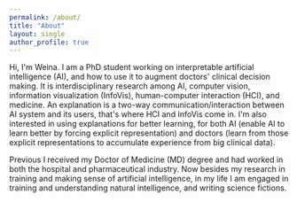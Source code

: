 ```yaml
---
permalink: /about/
title: "About"
layout: single
author_profile: true
---
```


Hi, I'm Weina. I am a PhD student working on interpretable artificial intelligence (AI), and how to use it to augment doctors' clinical decision making. It is interdisciplinary research among AI, computer vision, information visualization (InfoVis), human-computer interaction (HCI), and medicine. An explanation is a two-way communication/interaction between AI system and its users, that's where HCI and InfoVis come in. I'm also interested in using explanations for better learning, for both AI (enable AI to learn better by forcing explicit representation) and doctors (learn from those explicit representations to accumulate experience from big clinical data).

Previous I received my Doctor of Medicine (MD) degree and had worked in both the hospital and pharmaceutical industry. Now besides my research in training and making sense of artificial intelligence, in my life I am engaged in training and understanding natural intelligence, and writing science fictions.
